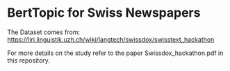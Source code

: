 # BertTopic for Swiss Newspapers

The Dataset comes from: https://liri.linguistik.uzh.ch/wiki/langtech/swissdox/swisstext_hackathon

For more details on the study refer to the paper Swissdox_hackathon.pdf in this repository.

